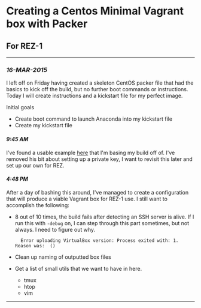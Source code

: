# Creating a Centos Minimal Vagrant box with Packer
## For REZ-1

----

### *16-MAR-2015*

I left off on Friday having created a skeleton CentOS packer file that had the basics to kick off the build, but no further boot commands or instructions.  Today I will create instructions and a kickstart file for my perfect image.

Initial goals

- Create boot command to launch Anaconda into my kickstart file
- Create my kickstart file

#### *9:45 AM*

I've found a usable example [here](http://digitalsandwich.com/packer-built-centos-vagrant-base-box-automated-build/) that I'm basing my build off of.  I've removed his bit about setting up a private key, I want to revisit this later and set up our own for REZ.

#### *4:48 PM*

After a day of bashing this around, I've managed to create a configuration that will produce a viable Vagrant box for REZ-1 use.  I still want to accomplish the following:

- 8 out of 10 times, the build fails after detecting an SSH server is alive.  If I run this with `-debug` on, I can step through this part sometimes, but not always. I need to figure out why.

        Error uploading VirtualBox version: Process exited with: 1. Reason was:  ()

- Clean up naming of outputted box files
- Get a list of small utils that we want to have in here.
    - tmux
    - htop
    - vim

----

